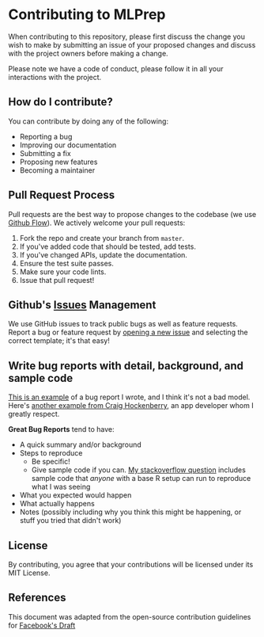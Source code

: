 # Contributing to MLPrep
When contributing to this repository, please first discuss the change you wish to make by submitting an issue of your proposed changes and discuss with the project owners before making a change.

Please note we have a code of conduct, please follow it in all your interactions with the project.

## How do I contribute?
You can contribute by doing any of the following:
- Reporting a bug
- Improving our documentation
- Submitting a fix
- Proposing new features
- Becoming a maintainer

## Pull Request Process
Pull requests are the best way to propose changes to the codebase (we use [Github Flow](https://guides.github.com/introduction/flow/index.html)). We actively welcome your pull requests:

1. Fork the repo and create your branch from `master`.
2. If you've added code that should be tested, add tests.
3. If you've changed APIs, update the documentation.
4. Ensure the test suite passes.
5. Make sure your code lints.
6. Issue that pull request!

## Github's [Issues](https://github.com/briandk/transcriptase-atom/issues) Management
We use GitHub issues to track public bugs as well as feature requests. Report a bug or feature request by [opening a new issue](https://github.com/MLH-Fellowship/MLPrep/issues/new/choose) and selecting the correct template; it's that easy!

## Write bug reports with detail, background, and sample code
[This is an example](http://stackoverflow.com/q/12488905/180626) of a bug report I wrote, and I think it's not a bad model. Here's [another example from Craig Hockenberry](http://www.openradar.me/11905408), an app developer whom I greatly respect.

**Great Bug Reports** tend to have:

- A quick summary and/or background
- Steps to reproduce
  - Be specific!
  - Give sample code if you can. [My stackoverflow question](http://stackoverflow.com/q/12488905/180626) includes sample code that *anyone* with a base R setup can run to reproduce what I was seeing
- What you expected would happen
- What actually happens
- Notes (possibly including why you think this might be happening, or stuff you tried that didn't work)

## License
By contributing, you agree that your contributions will be licensed under its MIT License.

## References
This document was adapted from the open-source contribution guidelines for [Facebook's Draft](https://github.com/facebook/draft-js/blob/a9316a723f9e918afde44dea68b5f9f39b7d9b00/CONTRIBUTING.md)
